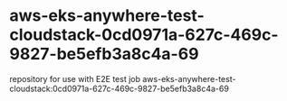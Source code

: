 # aws-eks-anywhere-test-cloudstack-0cd0971a-627c-469c-9827-be5efb3a8c4a-69
repository for use with E2E test job aws-eks-anywhere-test-cloudstack:0cd0971a-627c-469c-9827-be5efb3a8c4a-69
